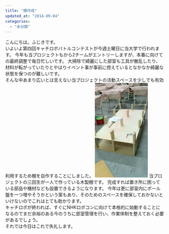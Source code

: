 ```yaml
---
title: "棚作成"
updated_at: "2014-09-04"
categories: 
  - "未分類"
---
```


こんにちは。ふじきです。  
いよいよ第四回キャチロボバトルコンテストが今週土曜日に当大学で行われます。 今年も当プロジェクトもから2チームがエントリーしますが、本番に向けての最終調整で毎日忙しいです。 大掃除で綺麗にした部室も工具が散乱したり、材料が転がっていたりとやはりイベント事が事前に控えているとなかなか綺麗な状態を保つのが難しいです。  
そんな中あまり広いとは言えない当プロジェクトの活動スペースを少しでも有効利用するため棚を自作することにしました。 [![自作棚](images/610ac71391a89e8e74e865267e90c983-168x300.jpg)](http://www.fortefibre.net/blog/wp-content/uploads/2014/09/610ac71391a89e8e74e865267e90c983.jpg) 当プロジェクトの三回生が一人で作っている木製棚です。 完成すれば置き所に困っている部品や機材なども設置できるようになります。 今年は更に部室内にボール盤を一つ増やそうかという案もあり、そのためのスペースを確保しておかないといけないのでこれはとても助かります。  
キャチロボが終われば、すぐにNHKロボコンに向けて本格的に始動することになるのでまだ余裕のある今のうちに部室管理を行い、作業体制を整えておく必要があるでしょう。  
それでは今日はこれで失礼します。

